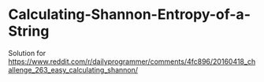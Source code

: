 # Calculating-Shannon-Entropy-of-a-String

Solution for https://www.reddit.com/r/dailyprogrammer/comments/4fc896/20160418_challenge_263_easy_calculating_shannon/
